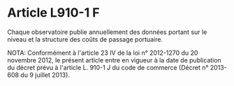# Article L910-1 F

Chaque observatoire publie annuellement des données portant sur le niveau et la structure des coûts de passage portuaire.

NOTA:
Conformément à l'article 23 IV de la loi n° 2012-1270 du 20 novembre 2012, le présent article entre en vigueur à la date de publication du décret prévu à l'article L. 910-1 J du code de commerce (Décret n° 2013-608 du 9 juillet 2013).
